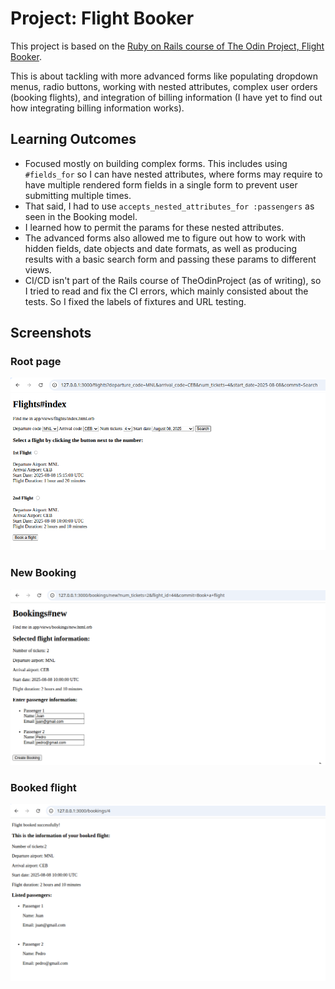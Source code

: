 # Project: Flight Booker

This project is based on the [Ruby on Rails course of The Odin Project, Flight Booker](https://www.theodinproject.com/lessons/ruby-on-rails-flight-booker).

This is about tackling with more advanced forms like populating dropdown menus, radio buttons, working with nested attributes, complex user orders (booking flights), and integration of billing information (I have yet to find out how integrating billing information works).

## Learning Outcomes

- Focused mostly on building complex forms. This includes using `#fields_for` so I can have nested attributes, where forms may require to have multiple rendered form fields in a single form to prevent user submitting multiple times.
- That said, I had to use `accepts_nested_attributes_for :passengers` as seen in the Booking model.
- I learned how to permit the params for these nested attributes.
- The advanced forms also allowed me to figure out how to work with hidden fields, date objects and date formats, as well as producing results with a basic search form and passing these params to different views.
- CI/CD isn't part of the Rails course of TheOdinProject (as of writing), so I tried to read and fix the CI errors, which mainly consisted about the tests. So I fixed the labels of fixtures and URL testing.

## Screenshots

### Root page

![Root page](public/root_page.png)

### New Booking

![New Booking](public/new_booking.png)

### Booked flight

![Booked flight](public/show_booking.png)
